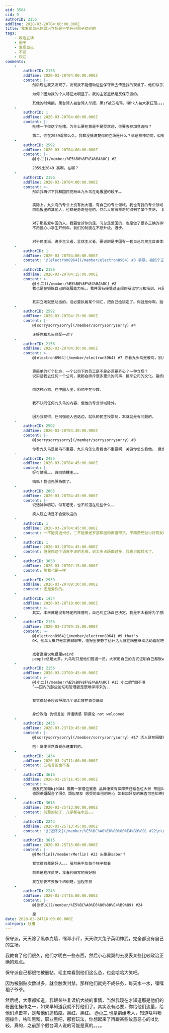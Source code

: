 ```yaml
---
aid: 3584
cid: 9
authorID: 2156
addTime: 2020-03-20T04:00:00.000Z
title: 我发现自己的政治立场是不受任何圈子欢迎的
tags:
    - 政治立场
    - 圈子
    - 发现自己
    - 不受
    - 欢迎
comments:
    -
        authorID: 2156
        addTime: 2020-03-20T04:00:00.000Z
        content: |-
            然后现在我又发现了，发现我不能借助这些保守派去传递我的观点了。他们似乎真的是官方的外宣or维稳人员。

            为何？因为我的个人特征太明显了。我的主张显然是反保守派的。

            其他的时候额，黑台湾人被台湾人举报，黑zf被五毛骂，嘿hk人被大家狂顶。。。。
    -
        authorID: 1
        addTime: 2020-03-20T04:00:00.000Z
        content: |-
            吐槽一下你这个吐槽，为什么要在意是不是受欢迎，你要去参加竞选吗？

            第二，你在2059混那么久，我都没搞清楚你的立场是什么？说话神神叨叨，似有若无，也不知道在说些什么。
    -
        authorID: 2592
        addTime: 2020-03-20T04:00:00.000Z
        content: |-
            @[小二](/member/%E5%B0%8F%E4%BA%8C) #2

            2059比2049 高啊，在哪？
    -
        authorID: 2156
        addTime: 2020-03-20T04:00:00.000Z
        content: >-
            然后我再讲下我和国民党粉丝九头鸟在电报里的段子。。


            实际上，九头鸟的专业上没有出大错，有自己的专业领域，我也有我的专业领域（从未泄露过） 他就是比较情绪化。除了无脑发泄，无脑黑，啥也没了。
            而电报里的其他人，也都是奇奇怪怪的，然后大家很神奇的得到了某个共识， 具体内容在电报里。


            对于那些爱中国的人，我要告诉你的是，习总是爱国的，也是做了很多正确的事情。他连任是毫无疑问的。普通人会支持他。
            不用担心小学生开倒车。我们的制度在不断升级，进步。


            对于民主派，进步主义者，全球主义者，要说的是中国有一套自己的民主自由体系。你们就在其中，只是没感觉到罢了。
    -
        authorID: 1
        addTime: 2020-03-20T04:00:00.000Z
        content: '@[electron8964](/member/electron8964) #3 手误，被抓个正着，亚光速逃'
    -
        authorID: 2156
        addTime: 2020-03-20T04:15:00.000Z
        content: >-
            @[小二](/member/%E5%B0%8F%E4%BA%8C) #2
            我也是在锻炼自己的说服能力嘛。。我并没有接受过正规的辩论学习和培训，只是天生喜欢煽动罢了。那是天生的，一种被叫做“讨人嫌的抱怨体质‘


            其实立场就是动态的。没必要执着某个词汇，把自己给锁定了。你就是你啊。独一无二的。
    -
        authorID: 2592
        addTime: 2020-03-20T04:15:00.000Z
        content: |-
            @[sorrysorrysorry](/member/sorrysorrysorry) #4

            正好你和九头鸟配一对？
    -
        authorID: 2156
        addTime: 2020-03-20T04:30:00.000Z
        content: >-
            @[electron8964](/member/electron8964) #7 你看九头鸟是傻鸟，别人一样原样看你啊。。


            更简单的打个比方，一个公司下的员工是不是必须要齐心？一种立场？
            说实话我去任何一个公司，我都会排斥很多里头的同事，排斥公司的文化。最终的结论就变成，只有自己开公司，有些东西才能自己看着顺些。


            而这种心态，在中国人里，恐怕不在少数。


            我不认同任何九头鸟的内容，但他的专业领域除外。


            因为我觉得，任何强迫人去选边，站队的民主投票制，本身就是有问题的。
    -
        authorID: 2592
        addTime: 2020-03-20T04:30:00.000Z
        content: |-
            @[sorrysorrysorry](/member/sorrysorrysorry) #8

            你看九头鸟是傻鸟不重要，九头鸟怎么看我也不重要啊，关键你怎么看他。 我也没说你必须同意九头鸟，完全没有这个意思。
    -
        authorID: 2455
        addTime: 2020-03-20T04:45:00.000Z
        content: |-
            好可憐喔。。。真同情樓主。。。

            嗚嗚！我也先哭為敬了。
    -
        authorID: 2805
        addTime: 2020-03-20T04:45:00.000Z
        content: |-
            说话神神叨叨，似有若无，也不知道在说些什么…，

            疯人院立场是不会受欢迎的
    -
        authorID: 1
        addTime: 2020-03-20T04:45:00.000Z
        content: 一不能竞选州长，二不能像老罗那样圈粉直播带货，干嘛费死劲讨好网友呢？
    -
        authorID: 1
        addTime: 2020-03-20T04:45:00.000Z
        content: 但是你这个语焉不详的毛病，说太多占版面过多，我也只能转水了。
    -
        authorID: 3030
        addTime: 2020-03-20T07:15:00.000Z
        content: 那我也是一样
    -
        authorID: 2939
        addTime: 2020-03-20T09:30:00.000Z
        content: 还是爱你的。
    -
        authorID: 1434
        addTime: 2020-03-20T10:00:00.000Z
        content: >-
            其实，本来就是没有特定的阵营的，自己的立场自己决定，我是不太看好为了想融入某个阵营学着适应他们的。当然如果你觉得某个阵营大部分和你意见一致，在部分问题上的相左你也可以不再计较，或者你就会被所有阵营孤立。
    -
        authorID: 2156
        addTime: 2020-03-23T09:15:00.000Z
        content: >-
            @[electron8964](/member/electron8964) #9 that's
            OK。他鸟大概只是需要聊聊天，电报里安静了估计活人就在隔壁继续活动着呢吧，我不知道因为我确实不看隔壁。


            或者直接说电报里weird
            people总是太多，九鸟呢只是他们普通一员，大家用自己的方式证明自己都很weird，而政治观点反而是次要的。。。(给别人的观感)
    -
        authorID: 2156
        addTime: 2020-03-23T09:45:00.000Z
        content: >-
            @[小二](/member/%E5%B0%8F%E4%BA%8C) #13 小二的“四不准
            ”——国内的那些论坛和管理者是很难学得来的..


            我觉得站长应该把那几个词汇放在首页底部


            身份政治 仇恨言论 诉诸情感 阴谋论 not welcomed
    -
        authorID: 2455
        addTime: 2020-03-23T10:45:00.000Z
        content: |-
            @[sorrysorrysorry](/member/sorrysorrysorry) #17 活人就在隔壁继续活动着呢吧

            哈！窩佬果然直覺永遠事對的。
    -
        authorID: 1434
        addTime: 2020-03-24T11:00:00.000Z
        content: 五毛言论也不准
    -
        authorID: 3616
        addTime: 2020-03-25T11:45:00.000Z
        content: >-
            狼友們加賴bj0304 推薦一家價位實惠 品質優質有保障茶莊給各位大哥 茶姐叫小梨窩 是一個非常熱情的茶姐 很會介紹妹妹 小弟因為單身
            也跟茶姐配合了很久 類似朋友 感受的出他的用心 如有加好友的麻吉可告知茶姐說是阿韓介紹即可享受2000優惠折扣一張
    -
        authorID: 3615
        addTime: 2020-03-25T13:00:00.000Z
        content: 前辈的帖子，几乎都在水区。。。
    -
        authorID: 2243
        addTime: 2020-03-25T13:45:00.000Z
        content: "@[张怀义](/member/%E5%BC%A0%E6%80%80%E4%B9%89) #22\n\n你前辈发帖太云山雾罩了\U0001F602"
    -
        authorID: 3615
        addTime: 2020-03-25T15:00:00.000Z
        content: |-
            @[Merlin](/member/Merlin) #23 头像是saber？

            我觉得前辈是好人。。。虽然来不及每个帖子都看

            前辈是程序员吧，我看代码写的很好啊

            我在想要不要报个培训班，当程序员
    -
        authorID: 2243
        addTime: 2020-03-24T16:00:00.000Z
        content: |-
            @[张怀义](/member/%E5%BC%A0%E6%80%80%E4%B9%89) #24

            是
date: 2020-03-24T16:00:00.000Z
category: 吐槽
---
```


保守派，天天除了黑李克墙，嘿邓小评，天天吹大兔子英明神武，完全都没有自己的立场。

我教育了他们很久，他们才明白一些东西，然后小心翼翼的去发表某些比较政治正确的观点。

保守派自己都很怕被删帖。毛主席看到他们这么怂，也会哈哈大笑吧。

因为被删贴次数过多，就会触发封禁。那样他们就完不成任务，每天水一水，嘿嘿稻子爷爷。

然后呢，大家都知道，我跟某些复读机大战的事情，当然我现在才知道那是他们的粉圈化操作之一，如果早知道我就不打他们了。其实没有必要，你给他们流量，给他们点击率，是帮他们造热度。黑红，黑红。 @[小二](/member/%E5%B0%8F%E4%BA%8C) 也是鹅组老人，知道啥叫粉圈操作，啥叫黑粉，职业黑吧，那套玩法，你想起来了再跟某些故意恶心的id比较，真的，之前那个假台湾人说的可能是真的。。。。
